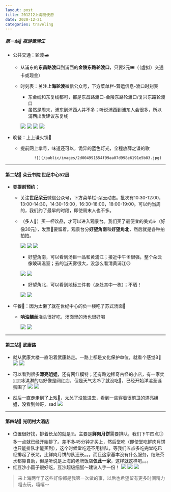 ```yaml
---
layout: post
title: 201212上海随便游
date: 2020-12-21
categories: traveling
---
```


##### 第一站📍 夜游黄浦江
- 公共交通：轮渡🛥 
	- 从浦东的**东昌路渡口**到浦西的**金陵东路轮渡口**，只要2元🎟（（虚拟）交通卡或现金）
	- 时刻表：关注**上海轮渡**微信公众号，下方菜单栏-营运信息-渡口时刻表
		- 东金线和东复线都可，都是东昌路渡口-金陵东路轮渡口/复兴东路轮渡口
		- 虽然是周末，浦东到浦西人并不多；听说浦西到浦东人会很多，所以浦西出发建议东复线
		
		![](/public/images/2c190e491a1ba38a5681c43ec4ce0a07.jpg)
		![](/public/images/7cbcc1b809624a9f196ba537458ba716.jpg)
		![](/public/images/4719c481382e4bee0a095228d711ec19.jpg)
		![](/public/images/eb9b957e742a448719f45aec0d5f6d78.jpg)		
		
- 晚餐：上上谦火锅🍲 
	- 提前网上拿号，味道还可以，诡异的蓝色灯光，全程放薛之谦的歌
	
				![](/public/images/2d004991554f99aa07d998e6191e5b83.jpg)
	


----------
			
#### 第二站📍 朵云书院 世纪中心52层
- 要**提前预约**：
	- 关注**世纪朵云**微信公众号，下方菜单栏-朵云动态。批次有10:30-12:00，13:00-14:30，14:30-16:00，16:30-18:00，18:00-19:00。可以约当周的，我们约了最早的时段，即使周末人也不多。
	- （多人👥）买一杯饮品，才可以进入观景台。我们买了最便宜的美式☕️（好像30元），发票🧾要留着。观景台分**好望角南**和**好望角北**，然后就是各种拍拍拍。
	
		![](/public/images/3a983fedefb3e8dddcb385ef19e5ef7c.jpg)
		![](/public/images/d47e4c4de32a4907269ac9976b6adf42.jpg)
		![](/public/images/83acdd5a514bd8555f98858a91ca9f42.jpg)
		
		- 好望角南，可以看到汤臣一品和黄浦江；接近中午☀️很强，整个朵云像玻璃温室；去的当天雾很大，没怎么看清黄浦江😥
		
		![](/public/images/dd7befca94c040f1afbb26c5e4da9a6a.jpg)
		![](/public/images/577187a8b2028a435379811d6e291d49.jpg)
		
		- 好望角北，可以看到地标三件套（身处其中一栋）；不晒！
		
		![](/public/images/fef46a7cd51189cfa6ad018031835a32.jpg)
		![](/public/images/244742be47953eeca80f7c9ccc2d09ff.jpg)
		
- 午餐🥣：因为太懒了就在世纪中心的负一楼吃了苏式汤面🍜
	- **响油鳝丝**浇头很好吃，汤面里的汤也很好喝
	
		![](/public/images/88fec4eaf39f7351b11ff2149ca7e558.jpg)
		![](/public/images/58fec2b58c722e05a252f56c64b8d1e6.jpg)


----------
#### 第三站📍 武康路
- 就从武康大楼一直沿着武康路走。一路上都是文化保护单位，就看个感觉8🤔
  ![](/public/images/90a6061240bc5afc0c44f6d429b3c109.jpg)
  ![](/public/images/7917938319ca063e23e2c687585d4281.jpg)
  
- 可以看到很多**漂亮姐姐**，还有网红模特；还有路边稀奇古怪的小店，有一家卖🇮🇹冰淇淋的店好像是网红店，但是天气太冷了就没吃🤭，已经开始洋溢圣诞氛围了
  ![](/public/images/5101d52cc9ba8dabf53bb9191e3faf72.jpg)
  ![](/public/images/ae7db5ca856f234969def2626a5125bf.jpg)
  
- 然后一直走走到了上戏🎩，太怂了没敢进去，看到一些穿着很前卫的漂亮姐姐，没看到帅哥，sad
  ![](/public/images/291d2ffbd2651d9952b3a7513a2fc083.jpg)
  


----------
#### 第四站📍 光明村大酒店
- 位置很好找，排着长龙的就是🙄。主要是**鲜肉月饼**需要排队，我们下午四点🕓多一点就已经开始排了。差不多45分钟才买上，然后堂吃（即使堂吃鲜肉月饼也只能排队才能买到），这个时候堂吃还不用排队，等我们五点多吃完堂吃已经排起了长龙，比鲜肉月饼的队还长。。。而且这家基本没有什么服务，结账茶水都靠自助，但是听说是上海的老牌饭店**仅此一家**，这样就这样吧。。。
- 红豆沙小圆子很好吃，豆沙超级细腻～建议人手一份！
		![](/public/images/4ded00803b760457eae116786bb7d87f.jpg)
		![](/public/images/36b57ac830cd1dc4bd71eae3a00dfe88.jpg)
		![](/public/images/97886f3178aa6497a79d46d35b5d4273.jpg)
		
> 来上海两年了这些好像都是我第一次做的事，以后也希望留有更多时间精力粗去玩，嘻嘻～
		
		
		

		
		
		
		
